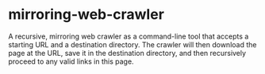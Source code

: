 # mirroring-web-crawler
A recursive, mirroring web crawler as a command-line tool that accepts a starting URL and a destination directory. The crawler will then download the page at the URL, save it in the destination directory, and then recursively proceed to any valid links in this page.
